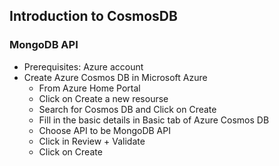 ## Introduction to CosmosDB
### MongoDB API
* Prerequisites: Azure account
* Create Azure Cosmos DB in Microsoft Azure
    * From Azure Home Portal
    * Click on Create a new resourse
    * Search for Cosmos DB and Click on Create
    * Fill in the basic details in Basic tab of Azure Cosmos DB
    * Choose API to be MongoDB API
    * Click in Review + Validate
    * Click on Create